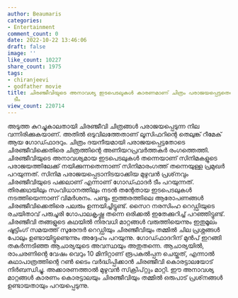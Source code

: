 ```yaml
---
author: Beaumaris
categories:
- Entertainment
comment_count: 0
date: 2022-10-22 13:46:06
draft: false
image: ''
like_count: 10227
share_count: 1975
tags:
- chiranjeevi
- godfather movie
title: ചിരഞ്ജീവിയുടെ അനാവശ്യ ഇടപെടലുകൾ കാരണമാണ് ചിത്രം പരാജയപ്പെട്ടതെന്ന് ഗോഡ്ഫാദർ
  ടീം
view_count: 220714
---
```


അടുത്ത കുറച്ചുകാലതായി ചിരഞ്ജീവി ചിത്രങ്ങള്‍ പരാജയപ്പെടുന്ന നില വന്നിരിക്കുകയാണ്. അതിൽ ഒടുവിലത്തേതാണ് ലൂസിഫറിന്റെ തെലുങ്ക് റീമേക് ആയ ഗോഡ്ഫാദറും. ചിത്രം ദയനീയമായി പരാജയപ്പെട്ടതോടെ ചിരഞ്ജീവിക്കെതിരെ ചിത്രത്തിന്റെ അണിയറപ്രവർത്തകർ രംഗത്തെത്തി. ചിരഞ്ജീവിയുടെ അനാവശ്യമായ ഇടപെടലുകള്‍ തന്നെയാണ് സിനിമകളുടെ പരാജയത്തിലേക്ക് നയിക്കുന്നതെന്നാണ് സിനിമാരംഗത്ത് തന്നെയുള്ള പ്രമുഖര്‍ പറയുന്നത്. സിനിമ പരാജയപ്പെടാനിടയാക്കിയ മുഴുവന്‍ പ്രശ്‌നവും ചിരഞ്ജീവിയുടെ പക്കലാണ് എന്നാണ് ഗോഡ്ഫാദർ ടീം പറയുന്നത്. തിരക്കഥയിലും സംവിധാനത്തിലും നടന്‍ തന്റേതായ ഇടപെടലുകള്‍ നടത്തിയെന്നാണ് വിമര്‍ശനം. പണ്ടും ഇത്തരത്തിലെ ആരോപണങ്ങൾ ചിരഞ്ജീവിക്കെതിരെ പലരും ഉന്നയിച്ചിട്ടുണ്ട്. സൈറ നരസിംഹ റെഡ്ഡിയുടെ രചയിതാവ് പരുചൂരി ഗോപാലകൃഷ്ണ തന്നെ ഒരിക്കല്‍ ഇതേക്കുറിച്ച് പറഞ്ഞിട്ടുണ്ട്. ചിരഞ്ജീവി തങ്ങളുടെ കഥയില്‍ നിരവധി മാറ്റങ്ങള്‍ വരുത്തിയെന്നും ഇതുമൂലം ഷൂട്ടിംഗ് സമയത്ത് സുരേന്ദര്‍ റെഡ്ഡിയും ചിരഞ്ജീവിയും തമ്മില്‍ ചില പ്രശ്നങ്ങള്‍ പോലും ഉണ്ടായിട്ടുണ്ടെന്നും അദ്ദേഹം പറയുന്നു. ഗോഡ്ഫാദറിന് മുൻപ് ഇറങ്ങി തകർന്നടിഞ്ഞ ആചാര്യയുടെ അവസ്ഥയും അതുതന്നെ. ആചാര്യയില്‍, രാംചരണിന്റെ വേഷം വെറും 10 മിനിറ്റാണ് രൂപകല്‍പ്പന ചെയ്തത്, എന്നാല്‍ കഥാപാത്രത്തിന്റെ റണ്‍ ടൈം വര്‍ദ്ധിപ്പിക്കാന്‍ ചിരഞ്ജീവി കൊരട്ടാലയോട് നിര്‍ബന്ധിച്ചു. അക്കാരണത്താല്‍ മുഴുവന്‍ സ്‌ക്രിപ്റ്റും മാറ്റി. ഈ അനാവശ്യ മാറ്റങ്ങള്‍ കാരണം കൊരട്ടാലയും ചിരഞ്ജീവിയും തമ്മില്‍ ഒരുപാട് പ്രശ്‌നങ്ങള്‍ ഉണ്ടായതായും പറയപ്പെടുന്നു.